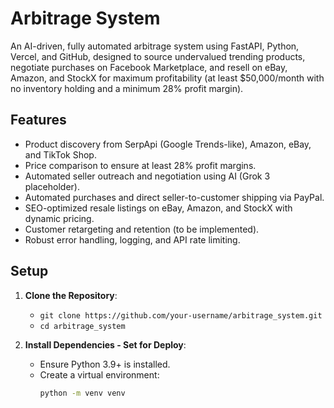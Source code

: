 # Arbitrage System
An AI-driven, fully automated arbitrage system using FastAPI, Python, Vercel, and GitHub, designed to source undervalued trending products, negotiate purchases on Facebook Marketplace, and resell on eBay, Amazon, and StockX for maximum profitability (at least $50,000/month with no inventory holding and a minimum 28% profit margin).

## Features
- Product discovery from SerpApi (Google Trends-like), Amazon, eBay, and TikTok Shop.
- Price comparison to ensure at least 28% profit margins.
- Automated seller outreach and negotiation using AI (Grok 3 placeholder).
- Automated purchases and direct seller-to-customer shipping via PayPal.
- SEO-optimized resale listings on eBay, Amazon, and StockX with dynamic pricing.
- Customer retargeting and retention (to be implemented).
- Robust error handling, logging, and API rate limiting.

## Setup
1. **Clone the Repository**:
   - `git clone https://github.com/your-username/arbitrage_system.git`
   - `cd arbitrage_system`

2. **Install Dependencies - Set for Deploy**:
   - Ensure Python 3.9+ is installed.
   - Create a virtual environment:
     ```bash
     python -m venv venv